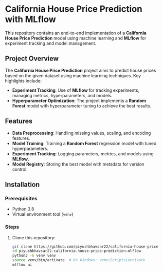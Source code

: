 # California House Price Prediction with MLflow

This repository contains an end-to-end implementation of a **California House Price Prediction** model using machine learning and **MLflow** for experiment tracking and model management.

## Project Overview

The **California House Price Prediction** project aims to predict house prices based on the given dataset using machine learning techniques. Key highlights include:

- **Experiment Tracking**: Use of **MLflow** for tracking experiments, managing metrics, hyperparameters, and models.
- **Hyperparameter Optimization**: The project implements a **Random Forest** model with hyperparameter tuning to achieve the best results.

## Features

- **Data Preprocessing**: Handling missing values, scaling, and encoding features.
- **Model Training**: Training a **Random Forest** regression model with tuned hyperparameters.
- **Experiment Tracking**: Logging parameters, metrics, and models using **MLflow**.
- **Model Registry**: Storing the best model with metadata for version control.

## Installation

### Prerequisites

- Python 3.8
- Virtual environment tool (`venv`)

### Steps

1. Clone this repository:
   ```bash
   git clone https://github.com/piyushbhavsar22/california-house-price-prediction-mlflow.git
   cd piyushbhavsar22-california-house-price-prediction-mlflow
   python3 -m venv venv
   source venv/bin/activate  # On Windows: venv\Scripts\activate
   mlflow ui
   ```

